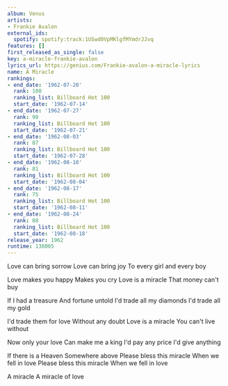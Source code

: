 ```yaml
---
album: Venus
artists:
- Frankie Avalon
external_ids:
  spotify: spotify:track:1USwd0VpMKlgfMYmdrJJvq
features: []
first_released_as_single: false
key: a-miracle-frankie-avalon
lyrics_url: https://genius.com/Frankie-avalon-a-miracle-lyrics
name: A Miracle
rankings:
- end_date: '1962-07-20'
  rank: 100
  ranking_list: Billboard Hot 100
  start_date: '1962-07-14'
- end_date: '1962-07-27'
  rank: 90
  ranking_list: Billboard Hot 100
  start_date: '1962-07-21'
- end_date: '1962-08-03'
  rank: 87
  ranking_list: Billboard Hot 100
  start_date: '1962-07-28'
- end_date: '1962-08-10'
  rank: 81
  ranking_list: Billboard Hot 100
  start_date: '1962-08-04'
- end_date: '1962-08-17'
  rank: 75
  ranking_list: Billboard Hot 100
  start_date: '1962-08-11'
- end_date: '1962-08-24'
  rank: 80
  ranking_list: Billboard Hot 100
  start_date: '1962-08-18'
release_year: 1962
runtime: 138005
---
```

Love can bring sorrow
Love can bring joy
To every girl and every boy

Love makes you happy
Makes you cry
Love is a miracle
That money can't buy

If I had a treasure
And fortune untold
I'd trade all my diamonds
I'd trade all my gold

I'd trade them for love
Without any doubt
Love is a miracle
You can't live without

Now only your love
Can make me a king
I'd pay any price
I'd give anything

If there is a Heaven
Somewhere above
Please bless this miracle
When we fell in love
Please bless this miracle
When we fell in love

A miracle
A miracle of love
